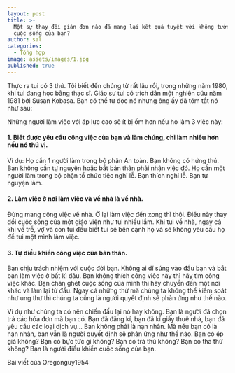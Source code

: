 ```yaml
---
layout: post
title: >-
  Một sự thay đổi giản đơn nào đã mang lại kết quả tuyệt vời không tưởng trong
  cuộc sống của bạn?
author: sal
categories:
  - Tổng hợp
image: assets/images/1.jpg
published: true
---
```

Thực ra tui có 3 thứ. Tôi biết đến chúng từ rất lâu rồi, trong những năm 1980, khi tui đang học bằng thạc sĩ. Giáo sư tui có trích dẫn một nghiên cứu năm 1981 bởi Susan Kobasa. Bạn có thể tự đọc nó nhưng ông ấy đã tóm tắt nó như sau:

Những người làm việc với áp lực cao sẽ ít bị ốm hơn nếu họ làm 3 việc này:

#### 1. Biết được yêu cầu công việc của bạn và làm chúng, chỉ làm nhiều hơn nếu nó thú vị.

Ví dụ: Họ cần 1 người làm trong bộ phận An toàn. Bạn không có hứng thú. Bạn không cần tự nguyện hoặc bắt bản thân phải nhận việc đó. Họ cần một người làm trong bộ phận tổ chức tiệc nghỉ lễ. Bạn thích nghỉ lễ. Bạn tự nguyện làm.

#### 2. Làm việc ở nơi làm việc và về nhà là về nhà.

Đừng mang công việc về nhà. Ở lại làm việc đến xong thì thôi. Điều này thay đổi cuộc sống của một giáo viên như tui nhiều lắm. Khi tui về nhà, ngay cả khi về trễ, vợ và con tui đều biết tui sẽ bên cạnh họ và sẽ không yêu cầu họ để tui một mình làm việc.

#### 3. Tự điều khiển công việc của bản thân.

Bạn chịu trách nhiệm với cuộc đời bạn. Không ai dí súng vào đầu bạn và bắt bạn làm việc ở bất kì đâu. Bạn không thích công việc này thì hãy tìm công việc khác. Bạn chán ghét cuộc sống của mình thì hãy chuyển đến một nơi khác và làm lại từ đầu. Ngay cả những thứ mà chúng ta không thể kiểm soát như ung thư thì chúng ta cũng là người quyết định sẽ phản ứng như thế nào.

Ví dụ như chúng ta có nên chiến đấu lại nó hay không. Bạn là người đã chọn trả các hóa đơn mà bạn có. Bạn đã đăng kí, bạn đã kí giấy thuê nhà, bạn đã yêu cầu các loại dịch vụ... Bạn không phải là nạn nhân. Mà nếu bạn có là nạn nhân, bạn vẫn là người quyết định sẽ phản ứng như thế nào. Bạn có ép giá không? Bạn có bực tức gì không? Bạn có trả thù không? Bạn có tha thứ không? Bạn là người điều khiển cuộc sống của bạn.

Bài viết của Oregonguy1954
